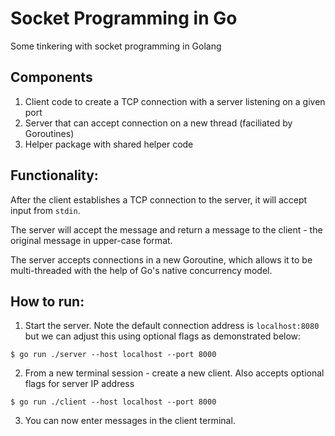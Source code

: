# Socket Programming in Go
Some tinkering with socket programming in Golang

## Components
1. Client code to create a TCP connection with a server listening on a given port
2. Server that can accept connection on a new thread (faciliated by Goroutines)
3. Helper package with shared helper code

## Functionality:
After the client establishes a TCP connection to the server, it will accept input from `stdin`.

The server will accept the message and return a message to the client - the original message in upper-case format.

The server accepts connections in a new Goroutine, which allows it to be multi-threaded with the help of Go's native concurrency model.

## How to run:
1. Start the server. Note the default connection address is `localhost:8080` but we can adjust this using optional flags as demonstrated below:
```
$ go run ./server --host localhost --port 8000
```

2. From a new terminal session - create a new client. Also accepts optional flags for server IP address
```
$ go run ./client --host localhost --port 8000
```

3. You can now enter messages in the client terminal.